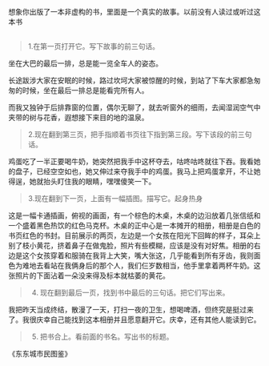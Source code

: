 想象你出版了一本非虚构的书，里面是一个真实的故事。以前没有人读过或听过这本书
##
> 1.在第一页打开它。写下故事的前三句话。

坐在大巴的最后一排，总是能一览全车人的姿态。

长途跋涉大家在安眠的时候，路过坎坷大家被惊醒的时候，到站了下车大家都急匆匆的时候，坐在最后一排总是能看完所有人。

而我又独钟于后排靠窗的位置，偶尔无聊了，就去听窗外的细雨，去闻湿润空气中夹带的树与花香，遐想接下来目的地的温泉。

> 2.现在翻到第三页，把手指顺着书页往下指到第三段。写下该段的前三句话。

鸡蛋吃了一半正要喝牛奶，她突然把我手中这杯夺去，咕咚咕咚就往下吞。我看她的盘子，已经空空如也，她又伸过来夺我手中的鸡蛋。我马上把鸡蛋拿开，不让她得逞，她就抬头盯住我的眼睛，嘿嘿傻笑一下。

> 3.现在翻到下一页，上面有一幅插图。描写它。起身热身

这是一幅卡通插画，俯视的画面，有一个棕色的木桌，木桌的边沿放着几张信纸和一个盛着黑色热饮的红色马克杯。木桌的正中心是一本摊开的相册，相册是白色的书页红色的书封。目前展示的两页，左边是一个女孩在阳光下回眸的样子，耳朵上别了枝小黄花，挤着鼻子在做鬼脸，照片有些模糊，应该是没有对好焦。相册的右边是这个女孩穿着和服骑在我背上大笑，嘴大张这，几乎能看到所有牙齿，我则面色为难地去看站在我俩身后的那个人，我们仨岁数相当，他手里拿着两杯牛奶。这张照片的下面沾着一朵没来得及标本就枯萎的黄花。

> 4. 现在翻到最后一页，找到书中最后的三句话。把它们写出来。

我把昨天当成终结，散漫了一天，打扫一夜的卫生，想喝啤酒，但终究是挺过来了。我很庆幸自己能找到这本相册并且愿意翻开它。庆幸，还有其他人能读到它。

> 5. 把书合上。看前面的书名。写出书的标题。

《东东城市民图鉴》
